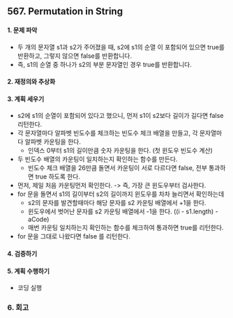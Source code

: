 ## 567. Permutation in String
#### 1. 문제 파악
- 두 개의 문자열 s1과 s2가 주어졌을 때, s2에 s1의 순열 이 포함되어 있으면 true를 반환하고, 그렇지 않으면 false를 반환합니다.
- 즉, s1의 순열 중 하나가 s2의 부분 문자열인 경우 true를 반환합니다.
#### 2. 재정의와 추상화
#### 3. 계획 세우기
- s2에 s1의 순열이 포함되어 있다고 했으니, 먼저 s1이 s2보다 길이가 길다면 false 리턴한다.
- 각 문자열마다 알파벳 빈도수를 체크하는 빈도수 체크 배열을 만들고, 각 문자열마다 알파벳 카운팅을 한다.
  - 인덱스 0부터 s1의 길이만큼 숫자 카운팅을 한다. (첫 윈도우 빈도수 계산)
- 두 빈도수 배열의 카운팅이 일치하는지 확인하는 함수를 만든다.
  - 빈도수 체크 배열을 26만큼 돌면서 카운팅이 서로 다르다면 false, 전부 통과하면 true 하도록 한다.
- 먼저, 제일 처음 카운팅먼저 확인한다. -> 즉, 가장 큰 윈도우부터 검사한다.
- for 문을 돌면서 s1의 길이부터 s2의 길이까지 윈도우를 차차 늘리면서 확인하는데
  - s2의 문자를 발견할때마다 해당 문자를 s2 카운팅 배열에서 +1을 한다.
  - 윈도우에서 벗어난 문자를 s2 카운팅 배열에서 -1을 한다. ((i - s1.length) - aCode)
  - 매번 카운팅 일치하는지 확인하는 함수를 체크하여 통과하면 true를 리턴한다.
- for 문을 그대로 나왔다면 false 를 리턴한다.
#### 4. 검증하기
#### 5. 계획 수행하기
- 코딩 실행

### 6. 회고
